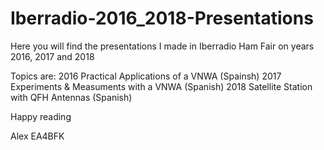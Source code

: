 # Iberradio-2016_2018-Presentations

Here you will find the presentations I made in Iberradio Ham Fair on years 2016, 2017 and 2018

Topics are:
  2016  Practical Applications of a VNWA (Spainsh)
  2017  Experiments & Measuments with a VNWA (Spanish)
  2018  Satellite Station with QFH Antennas (Spanish)
 
 
 Happy reading
 
 Alex
 EA4BFK
